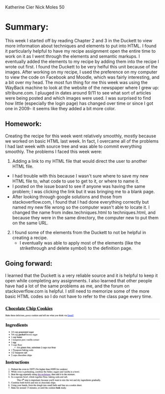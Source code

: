 Katherine Cier
Nick Moles 50

# Summary:
This week I started off by reading Chapter 2 and 3 in the Duckett to view more information about techniques and elements to put into HTML.  I found it particularly helpful to have my recipe assignment open the entire time to work on it as I went through the elements and semantic markups.  I eventually added the elements to my recipe by adding them into the recipe I wrote out first. I found the Duckett to be very helful this unit because of the images. After working on my recipe, I used the preference on my computer to view the code on Facebook and Moodle, which was fairly interesting, and a bit over my head.  The most fun thing for me this week was using the WayBack machine to look at the website of the newspaper where I grew up: sltribune.com.  I pluuged in dates around 9/11 to see what sort of articles were being posted and which images were used.  I was surprised to find how little (especially the login page) has changed over time or since I got one in 2009- it seems like they added a bit more color.

## Homework:
Creating the recipe for this week went relatively smoothly, mostly because we worked on basic HTML last week. In fact, I overcame all of the problems I had last week with source tree and was able to commit everything smoothly.  The problems I faced this week were:
1.  Adding a link to my HTML file that would direct the user to another HTML file.
   * I had trouble with this because I wasn't sure where to save my new HTML file to, what code to use to get to it, or where to name it.
   * I posted on the issue board to see if anyone was having the same problem; I was clicking the link but it was bringing me to a blank page.
   * After looking through google solutions and those from stackoverflow.com, I found that I had done everything correctly but named my new file wrong so the computer wasn't able to locate it.  I changed the name from index.techniques.html to techniques.html, and because they were in the same directory, the computer new to put them on the same URL.

2.  I found some of the elements from the Duckett to not be helpful in creating a recipe.
    * I eventually was able to apply most of the elements (like the strikethrough and delete symbol) to the definition page.

## Going forward:
I learned that the Duckett is a very reliable source and it is helpful to keep it open while completing any assignments.  I also learned that other people have had a lot of the same problems as me, and the forum on stackoverflow.com is helpful. I still need to memorize some of the more basic HTML codes so I do not have to refer to the class page every time.


![Image](images/websitepic.jpg)
